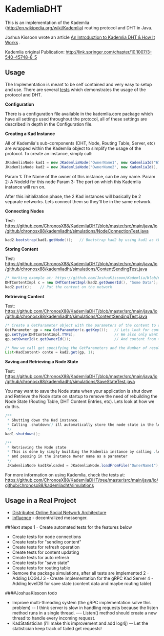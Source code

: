 KademliaDHT
========

This is an implementation of the Kademlia (http://en.wikipedia.org/wiki/Kademlia) routing protocol and DHT in Java.

Joshua Kissoon wrote an
article [An Introduction to Kademlia DHT & How It Works](http://gleamly.com/article/introduction-kademlia-dht-how-it-works)
.

Kademlia original Publication: http://link.springer.com/chapter/10.1007/3-540-45748-8_5

Usage
-----
The Implementation is meant to be self contained and very easy to setup and use. There are
several [tests](https://github.com/ChronosX88/KademliaDHT/tree/master/src/main/java/io/github/chronosx88/kademliadht/simulations)
which demonstrates the usage of the protocol and DHT.

**Configuration**

There is a configuration file available in the kademlia.core package which have all settings used throughout the
protocol, all of these settings are described in depth in the Configuration file.

**Creating a Kad Instance**

All of Kademlia's sub-components (DHT, Node, Routing Table, Server, etc) are wrapped within the Kademlia object to
simplify the usage of the protocol. To create an instance, simply call:

```Java
JKademliaNode kad1 = new JKademliaNode("OwnerName1", new KademliaId("6779878AEF92"), 12049);
JKademliaNode kad2 = new JKademliaNode("OwnerName2", new KademliaId(), 12057);  // Random NodeId will be generated
```

Param 1: The Name of the owner of this instance, can be any name. Param 2: A NodeId for this node Param 3: The port on
which this Kademlia instance will run on.

After this initialization phase, the 2 Kad instances will basically be 2 separate networks. Lets connect them so they'll
be in the same network.

**Connecting Nodes**

Test: https://github.com/ChronosX88/KademliaDHT/blob/master/src/main/java/io/github/chronosx88/kademliadht/simulations/NodeConnectionTest.java

```Java
kad2.bootstrap(kad1.getNode());   // Bootstrap kad2 by using kad1 as the main network node
```

**Storing Content**

Test: https://github.com/ChronosX88/KademliaDHT/blob/master/src/main/java/io/github/chronosx88/kademliadht/simulations/ContentSendingTest.java

```Java
/* Working example at: https://github.com/JoshuaKissoon/Kademlia/blob/master/src/kademlia/tests/ContentSendingTest.java */
DHTContentImpl c = new DHTContentImpl(kad2.getOwnerId(), "Some Data");  // Create a content
kad2.put(c);    // Put the content on the network

```

**Retrieving Content**

Test: https://github.com/ChronosX88/KademliaDHT/blob/master/src/main/java/io/github/chronosx88/kademliadht/simulations/ContentSendingTest.java

```Java
/* Create a GetParameter object with the parameters of the content to retrieve */
GetParameter gp = new GetParameter(c.getKey());   // Lets look for content by key
gp.setType(DHTContentImpl.TYPE);                  // We also only want content of this type
gp.setOwnerId(c.getOwnerId());                    // And content from this owner

/* Now we call get specifying the GetParameters and the Number of results we want */
List<KadContent> conte = kad2.get(gp, 1);
```

**Saving and Retrieving a Node State**

Test: https://github.com/ChronosX88/KademliaDHT/blob/master/src/main/java/io/github/chronosx88/kademliadht/simulations/SaveStateTest.java

You may want to save the Node state when your application is shut down and Retrieve the Node state on startup to remove
the need of rebuilding the Node State (Routing Table, DHT Content Entries, etc). Lets look at how we do this.

```Java
/** 
 * Shutting down the Kad instance.
 * Calling .shutdown() ill automatically store the node state in the location specified in the Configuration file 
 */
kad1.shutdown();

/**
 * Retrieving the Node state
 * This is done by simply building the Kademlia instance by calling .loadFromFile()
 * and passing in the instance Owner name as a parameter
 */
 JKademliaNode kad1Reloaded = JKademliaNode.loadFromFile("OwnerName1");
```

For more information on using Kademlia, check the tests
at: https://github.com/ChronosX88/KademliaDHT/tree/master/src/main/java/io/github/chronosx88/kademliadht/simulations


Usage in a Real Project
-----------------------

* [Distributed Online Social Network Architecture](https://github.com/JoshuaKissoon/DOSNA)
* [Influence](https://github.com/ChronosX88/Influence-android) - decentralized messenger.

##Next steps
1 - Create automated tests for the features below  
   - Create tests for node connections
   - Create tests for "sending content"
   - Create tests for refresh operation
   - Create tests for content updating
   - Create tests for auto refresh
   - Create tests for "save state"
   - Create tests for routing table
   - Remove the package simulations, after all tests are implemented
2 - Adding LOG4J
3 - Create implementation for the gRPC Kad Server
4 - Adding levelDB for save state (content data and maybe routing table)

####JoshuaKissoon todo   
- Improve multi-threading system (the gRPC implementation solve this problem)
  -- I think server is slow in handling requests because the listen method runs in a single thread. 
  --- Listen() method should create a new thread to handle every incoming request. 
- KadStatistician (i'll make this improvement and add log4j)
  -- Let the statistician keep track of failed get requests!

